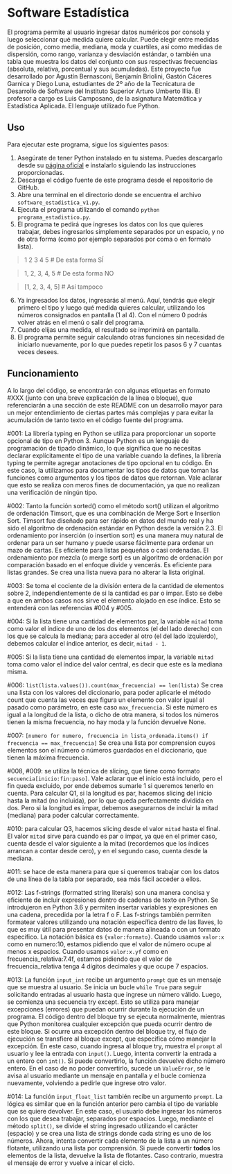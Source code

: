 # Software Estadística

El programa permite al usuario ingresar datos numéricos por consola y luego seleccionar qué medida quiere calcular. Puede elegir entre medidas de posición, como media, mediana, moda y cuartiles, así como medidas de dispersión, como rango, varianza y desviación estándar, o también una tabla que muestra los datos del conjunto con sus respectivas frecuencias (absoluta, relativa, porcentual y sus acumuladas).
Este proyecto fue desarrollado por Agustín Bernasconi, Benjamín Briolini, Gastón Cáceres Garnica y Diego Luna, estudiantes de 2º año de la Tecnicatura de Desarrollo de Software del Instituto Superior Arturo Umberto Illia. El profesor a cargo es Luis Camposano, de la asignatura Matemática y Estadística Aplicada. El lenguaje utilizado fue Python.

## Uso

Para ejecutar este programa, sigue los siguientes pasos:
1. Asegúrate de tener Python instalado en tu sistema. Puedes descargarlo desde su [página oficial](python.org) e instalarlo siguiendo las instrucciones proporcionadas.
2. Descarga el código fuente de este programa desde el repositorio de GitHub.
3. Abre una terminal en el directorio donde se encuentra el archivo `software_estadistica_v1.py`.
4. Ejecuta el programa utilizando el comando `python programa_estadistico.py`.
5. El programa te pedirá que ingreses los datos con los que quieres trabajar, debes ingresarlos simplemente separados por un espacio, y no de otra forma (como por ejemplo separados por coma o en formato lista).

> 1 2 3 4 5 # De esta forma SÍ

> 1, 2, 3, 4, 5 # De esta forma NO

> [1, 2, 3, 4, 5] # Así tampoco

6. Ya ingresados los datos, ingresarás al menú. Aquí, tendrás que elegir primero el tipo y luego qué medida quieres calcular, utilizando los números consignados en pantalla (1 al 4). Con el número 0 podrás volver atrás en el menú o salir del programa.
7. Cuando elijas una medida, el resultado se imprimirá en pantalla.
8. El programa permite seguir calculando otras funciones sin necesidad de iniciarlo nuevamente, por lo que puedes repetir los pasos 6 y 7 cuantas veces desees.

## Funcionamiento

A lo largo del código, se encontrarán con algunas etiquetas en formato #XXX (junto con una breve explicación de la línea o bloque), que referenciarán a una sección de este README con un desarrollo mayor para un mejor entendimiento de ciertas partes más complejas y para evitar la acumulación de tanto texto en el código fuente del programa.

#001: La librería typing en Python se utiliza para proporcionar un soporte opcional de tipo en Python 3. Aunque Python es un lenguaje de programación de tipado dinámico, lo que significa que no necesitas declarar explícitamente el tipo de una variable cuando la defines, la librería typing te permite agregar anotaciones de tipo opcional en tu código.
En este caso, la utilizamos para documentar los tipos de datos que toman las funciones como argumentos y los tipos de datos que retornan. Vale aclarar que esto se realiza con meros fines de documentación, ya que no realizan una verificación de ningún tipo.

#002: Tanto la función sorted() como el método sort() utilizan el algoritmo de ordenación Timsort, que es una combinación de Merge Sort e Insertion Sort. Timsort fue diseñado para ser rápido en datos del mundo real y ha sido el algoritmo de ordenación estándar en Python desde la versión 2.3.
El ordenamiento por inserción (o insertion sort) es una manera muy natural de ordenar para un ser humano y puede usarse fácilmente para ordenar un mazo de cartas. Es eficiente para listas pequeñas o casi ordenadas. El ordenamiento por mezcla (o merge sort) es un algoritmo de ordenación por comparación basado en el enfoque divide y vencerás. Es eficiente para listas grandes.
Se crea una lista nueva para no alterar la lista original.

#003: Se toma el cociente de la división entera de la cantidad de elementos sobre 2, independientemente de si la cantidad es par o impar. Esto se debe a que en ambos casos nos sirve el elemento alojado en ese índice. Esto se entenderá con las referencias #004 y #005.

#004: Si la lista tiene una cantidad de elementos par, la variable `mitad` toma como valor el índice de uno de los dos elementos (el del lado derecho) con los que se calcula la mediana; para acceder al otro (el del lado izquierdo), debemos calcular el índice anterior, es decir, `mitad - 1`.

#005: Si la lista tiene una cantidad de elementos impar, la variable `mitad` toma como valor el índice del valor central, es decir que este es la mediana misma.

#006: `list(lista.values()).count(max_frecuencia) == len(lista)` Se crea una lista con los valores del diccionario, para poder aplicarle el método count que cuenta las veces que figura un elemento con valor igual al pasado como parámetro, en este caso `max_frecuencia`. Si este número es igual a la longitud de la lista, o dicho de otra manera, si todos los números tienen la misma frecuencia, no hay moda y la función devuelve None.

#007: `[numero for numero, frecuencia in lista_ordenada.items() if frecuencia == max_frecuencia]` Se crea una lista por comprension cuyos elementos son el número o números guardados en el diccionario, que tienen la máxima frecuencia.

#008, #009: se utiliza la técnica de slicing, que tiene como formato `secuencia[inicio:fin:paso]`. Vale aclarar que el inicio está incluido, pero el fin queda excluido, por ende debemos sumarle 1 si queremos tenerlo en cuenta.
Para calcular Q1, si la longitud es par, hacemos slicing del inicio hasta la mitad (no incluida), por lo que queda perfectamente dividida en dos. Pero si la longitud es impar, debemos asegurarnos de incluir la mitad (mediana) para poder calcular correctamente.

#010: para calcular Q3, hacemos slicing desde el valor `mitad` hasta el final. El valor `mitad` sirve para cuando es par o impar, ya que en el primer caso, cuenta desde el valor siguiente a la mitad (recordemos que los índices arrancan a contar desde cero), y en el segundo caso, cuenta desde la mediana.

#011: se hace de esta manera para que si queremos trabajar con los datos de una línea de la tabla por separado, sea más fácil acceder a ellos.

#012: Las f-strings (formatted string literals) son una manera concisa y eficiente de incluir expresiones dentro de cadenas de texto en Python. Se introdujeron en Python 3.6 y permiten insertar variables y expresiones en una cadena, precedida por la letra f o F.
Las f-strings también permiten formatear valores utilizando una notación específica dentro de las llaves, lo que es muy útil para presentar datos de manera alineada o con un formato específico. La notación básica es `{valor:formato}`.
Cuando usamos `valor:x` como en numero:10, estamos pidiendo que el valor de número ocupe al menos x espacios.
Cuando usamos `valor:x.yf` como en frecuencia_relativa:7.4f, estamos pidiendo que el valor de frecuencia_relativa tenga 4 dígitos decimales y que ocupe 7 espacios.

#013: La función `input_int` recibe un argumento `prompt` que es un mensaje que se muestra al usuario. Se inicia un bucle `while True` para seguir solicitando entradas al usuario hasta que ingrese un número válido.
Luego, se comienza una secuencia try except. Esto se utiliza para manejar excepciones (errores) que puedan ocurrir durante la ejecución de un programa. El código dentro del bloque try se ejecuta normalmente, mientras que Python monitorea cualquier excepción que pueda ocurrir dentro de este bloque. Si ocurre una excepción dentro del bloque try, el flujo de ejecución se transfiere al bloque except, que especifica cómo manejar la excepción.
En este caso, cuando ingresa al bloque try, muestra el `prompt` al usuario y lee la entrada con `input()`. Luego, intenta convertir la entrada a un entero con `int()`. Si puede convertirlo, la función devuelve dicho número entero. En el caso de no poder convertirlo, sucede un `ValueError`, se le avisa al usuario mediante un mensaje en pantalla y el bucle comienza nuevamente, volviendo a pedirle que ingrese otro valor.

#014: La función `input_float_list` también recibe un argumento `prompt`. La lógica es similar que en la función anterior pero cambia el tipo de variable que se quiere devolver. En este caso, el usuario debe ingresar los números con los que desea trabajar, separados por espacios.
Luego, mediante el método `split()`, se divide el string ingresado utilizando el carácter ` ` (espacio) y se crea una lista de strings donde cada string es uno de los números. Ahora, intenta convertir cada elemento de la lista a un número flotante, utilizando una lista por comprensión. Si puede convertir **todos** los elementos de la lista, devuelve la lista de flotantes. Caso contrario, muestra el mensaje de error y vuelve a inicar el ciclo.